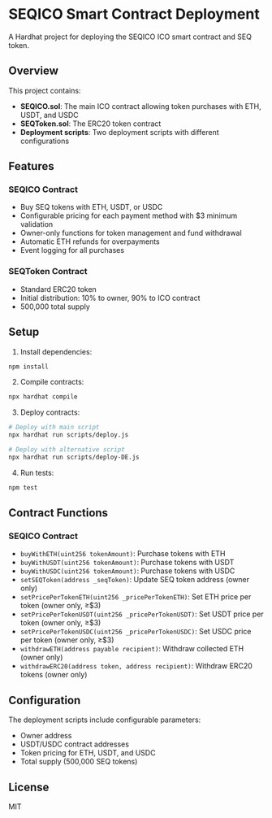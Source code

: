 # SEQICO Smart Contract Deployment

A Hardhat project for deploying the SEQICO ICO smart contract and SEQ token.

## Overview

This project contains:
- **SEQICO.sol**: The main ICO contract allowing token purchases with ETH, USDT, and USDC
- **SEQToken.sol**: The ERC20 token contract
- **Deployment scripts**: Two deployment scripts with different configurations

## Features

### SEQICO Contract
- Buy SEQ tokens with ETH, USDT, or USDC
- Configurable pricing for each payment method with $3 minimum validation
- Owner-only functions for token management and fund withdrawal
- Automatic ETH refunds for overpayments
- Event logging for all purchases

### SEQToken Contract
- Standard ERC20 token
- Initial distribution: 10% to owner, 90% to ICO contract
- 500,000 total supply

## Setup

1. Install dependencies:
```bash
npm install
```

2. Compile contracts:
```bash
npx hardhat compile
```

3. Deploy contracts:
```bash
# Deploy with main script
npx hardhat run scripts/deploy.js

# Deploy with alternative script  
npx hardhat run scripts/deploy-DE.js
```

4. Run tests:
```bash
npm test
```

## Contract Functions

### SEQICO Contract
- `buyWithETH(uint256 tokenAmount)`: Purchase tokens with ETH
- `buyWithUSDT(uint256 tokenAmount)`: Purchase tokens with USDT
- `buyWithUSDC(uint256 tokenAmount)`: Purchase tokens with USDC
- `setSEQToken(address _seqToken)`: Update SEQ token address (owner only)
- `setPricePerTokenETH(uint256 _pricePerTokenETH)`: Set ETH price per token (owner only, ≥$3)
- `setPricePerTokenUSDT(uint256 _pricePerTokenUSDT)`: Set USDT price per token (owner only, ≥$3)
- `setPricePerTokenUSDC(uint256 _pricePerTokenUSDC)`: Set USDC price per token (owner only, ≥$3)
- `withdrawETH(address payable recipient)`: Withdraw collected ETH (owner only)
- `withdrawERC20(address token, address recipient)`: Withdraw ERC20 tokens (owner only)

## Configuration

The deployment scripts include configurable parameters:
- Owner address
- USDT/USDC contract addresses
- Token pricing for ETH, USDT, and USDC
- Total supply (500,000 SEQ tokens)

## License

MIT
